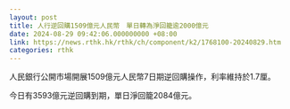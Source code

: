 ```yaml
---
layout: post
title: 人行逆回購1509億元人民幣　單日轉為淨回籠逾2000億元
date: 2024-08-29 09:42:06.000000000 +08:00
link: https://news.rthk.hk/rthk/ch/component/k2/1768100-20240829.htm
categories: rthk
---
```


人民銀行公開市場開展1509億元人民幣7日期逆回購操作，利率維持於1.7厘。

今日有3593億元逆回購到期，單日淨回籠2084億元。
